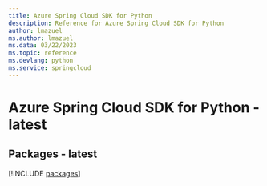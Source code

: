```yaml
---
title: Azure Spring Cloud SDK for Python
description: Reference for Azure Spring Cloud SDK for Python
author: lmazuel
ms.author: lmazuel
ms.data: 03/22/2023
ms.topic: reference
ms.devlang: python
ms.service: springcloud
---
```

# Azure Spring Cloud SDK for Python - latest
## Packages - latest
[!INCLUDE [packages](spring-cloud-index.md)]